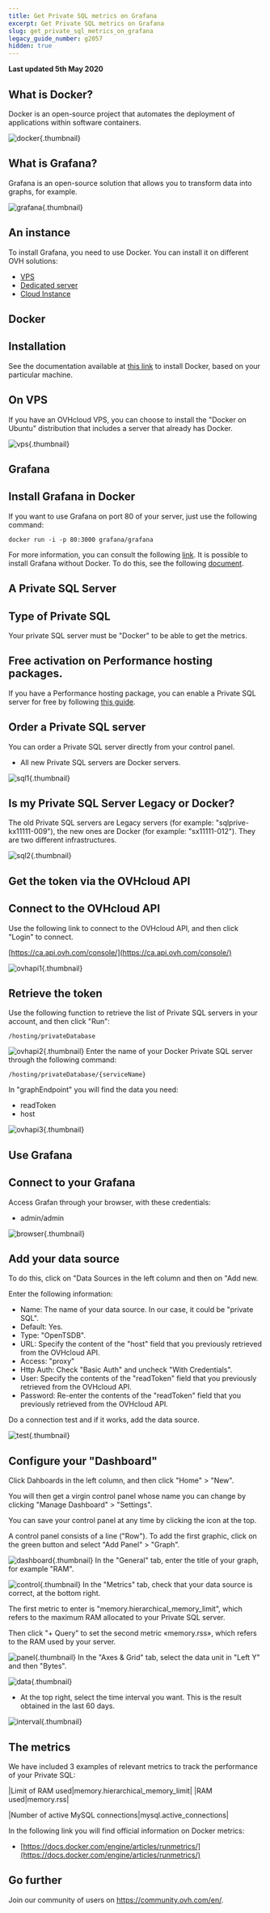 ```yaml
---
title: Get Private SQL metrics on Grafana
excerpt: Get Private SQL metrics on Grafana
slug: get_private_sql_metrics_on_grafana
legacy_guide_number: g2057
hidden: true
---
```


**Last updated 5th May 2020**

## 

## What is Docker?
Docker is an open-source project that automates the deployment of applications within software containers.

![docker](images/img_3657.jpg){.thumbnail}

## What is Grafana?
Grafana is an open-source solution that allows you to transform data into graphs, for example.

![grafana](images/img_3658.jpg){.thumbnail}


## An instance
To install Grafana, you need to use Docker. You can install it on different OVH solutions:


- [VPS](https://www.ovh.com/asia/vps/)
- [Dedicated server](https://www.ovh.com/asia/dedicated-servers/)
- [Cloud Instance](https://www.ovhcloud.com/asia/public-cloud/)




## Docker

## Installation
See the documentation available at [this link](https://docs.docker.com/engine/installation/) to install Docker, based on your particular machine.

## On VPS
If you have an OVHcloud VPS, you can choose to install the "Docker on Ubuntu" distribution that includes a server that already has Docker.

![vps](images/img_3659.jpg){.thumbnail}


## Grafana

## Install Grafana in Docker
If you want to use Grafana on port 80 of your server, just use the following command:


```
docker run -i -p 80:3000 grafana/grafana
```


For more information, you can consult the following [link](http://docs.grafana.org/installation/docker/).
It is possible to install Grafana without Docker. To do this, see the following [document](http://docs.grafana.org/installation/).


## A Private SQL Server

## Type of Private SQL
Your private SQL server must be "Docker" to be able to get the metrics.

## Free activation on Performance hosting packages.
If you have a Performance hosting package, you can enable a Private SQL server for free by following [this guide](https://www.ovh.co.uk/g2023.all_about_private_sql).

## Order a Private SQL server
You can order a Private SQL server directly from your control panel. 


- All new Private SQL servers are Docker servers.



![sql1](images/img_3660.jpg){.thumbnail}

## Is my Private SQL Server Legacy or Docker?
The old Private SQL servers are Legacy servers (for example: "sqlprive-kx11111-009"), the new ones are Docker (for example: "sx11111-012").
They are two different infrastructures.

![sql2](images/img_3661.jpg){.thumbnail}


## Get the token via the OVHcloud API

## Connect to the OVHcloud API
Use the following link to connect to the OVHcloud API, and then click "Login" to connect.

[https://ca.api.ovh.com/console/](https://ca.api.ovh.com/console/)

![ovhapi1](images/img_3662.jpg){.thumbnail}

## Retrieve the token
Use the following function to retrieve the list of Private SQL servers in your account, and then click "Run":


```
/hosting/privateDatabase
```



![ovhapi2](images/img_3663.jpg){.thumbnail}
Enter the name of your Docker Private SQL server through the following command:


```
/hosting/privateDatabase/{serviceName}
```


In "graphEndpoint" you will find the data you need:


- readToken
- host



![ovhapi3](images/img_3664.jpg){.thumbnail}


## Use Grafana

## Connect to your Grafana
Access Grafan through your browser, with these credentials:


- admin/admin

![browser](images/img_3665.jpg){.thumbnail}

## Add your data source
To do this, click on "Data Sources in the left column and then on "Add new.

Enter the following information:


- Name: The name of your data source. In our case, it could be "private SQL".
- Default: Yes.
- Type: "OpenTSDB".
- URL: Specify the content of the "host" field that you previously retrieved from the OVHcloud API.
- Access: "proxy"
- Http Auth: Check "Basic Auth" and uncheck "With Credentials".
- User: Specify the contents of the "readToken" field that you previously retrieved from the OVHcloud API.
- Password: Re-enter the contents of the "readToken" field that you previously retrieved from the OVHcloud API.


Do a connection test and if it works, add the data source.

![test](images/img_3666.jpg){.thumbnail}

## Configure your "Dashboard"
Click Dahboards in the left column, and then click "Home" > "New".

You will then get a virgin control panel whose name you can change by clicking "Manage Dashboard" > "Settings".

You can save your control panel at any time by clicking the icon at the top.

A control panel consists of a line ("Row"). To add the first graphic, click on the green button and select "Add Panel" > "Graph".

![dashboard](images/img_3667.jpg){.thumbnail}
In the "General" tab, enter the title of your graph, for example "RAM".

![control](images/img_3668.jpg){.thumbnail}
In the "Metrics" tab, check that your data source is correct, at the bottom right.

The first metric to enter is "memory.hierarchical_memory_limit", which refers to the maximum RAM allocated to your Private SQL server.

Then click "+ Query" to set the second metric «memory.rss», which refers to the RAM used by your server.

![panel](images/img_3669.jpg){.thumbnail}
In the "Axes & Grid" tab, select the data unit in "Left Y" and then "Bytes".

![data](images/img_3670.jpg){.thumbnail}

- At the top right, select the time interval you want. This is the result obtained in the last 60 days.



![interval](images/img_3671.jpg){.thumbnail}


## The metrics
We have included 3 examples of relevant metrics to track the performance of your Private SQL:

|Limit of RAM used|memory.hierarchical_memory_limit|
|RAM used|memory.rss|

|Number of active MySQL 
connections|mysql.active_connections|


In the following link you will find official information on Docker metrics:


- [https://docs.docker.com/engine/articles/runmetrics/](https://docs.docker.com/engine/articles/runmetrics/)


## Go further

Join our community of users on <https://community.ovh.com/en/>.
